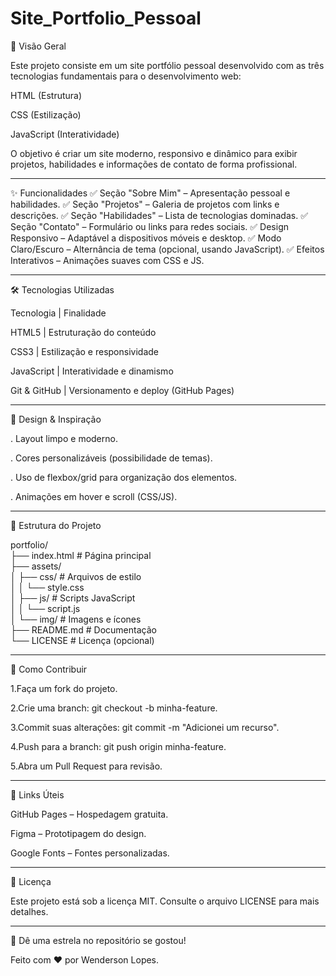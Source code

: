 # Site_Portfolio_Pessoal
📌 Visão Geral

Este projeto consiste em um site portfólio pessoal desenvolvido com as três tecnologias fundamentais para o desenvolvimento web:

HTML (Estrutura)

CSS (Estilização)

JavaScript (Interatividade)

O objetivo é criar um site moderno, responsivo e dinâmico para exibir projetos, habilidades e informações de contato de forma profissional.
____________________________________________________________________________________________________________________________________________
✨ Funcionalidades
✅ Seção "Sobre Mim" – Apresentação pessoal e habilidades.
✅ Seção "Projetos" – Galeria de projetos com links e descrições.
✅ Seção "Habilidades" – Lista de tecnologias dominadas.
✅ Seção "Contato" – Formulário ou links para redes sociais.
✅ Design Responsivo – Adaptável a dispositivos móveis e desktop.
✅ Modo Claro/Escuro – Alternância de tema (opcional, usando JavaScript).
✅ Efeitos Interativos – Animações suaves com CSS e JS.
_____________________________________________________________________________________________________________________________________________
🛠️ Tecnologias Utilizadas

Tecnologia | Finalidade

HTML5 |	Estruturação do conteúdo

CSS3 |	Estilização e responsividade

JavaScript |	Interatividade e dinamismo

Git & GitHub |	Versionamento e deploy (GitHub Pages)
____________________________________________________________________________________________________________________________________________
🎨 Design & Inspiração

. Layout limpo e moderno.

. Cores personalizáveis (possibilidade de temas).

. Uso de flexbox/grid para organização dos elementos.

. Animações em hover e scroll (CSS/JS).
___________________________________________________________________________________________________________________________________________
📂 Estrutura do Projeto

portfolio/  
├── index.html          # Página principal  
├── assets/  
│   ├── css/           # Arquivos de estilo  
│   │   └── style.css  
│   ├── js/            # Scripts JavaScript  
│   │   └── script.js  
│   └── img/           # Imagens e ícones  
├── README.md          # Documentação  
└── LICENSE            # Licença (opcional)  
__________________________________________________________________________________________________________________________________________
🚀 Como Contribuir

  1.Faça um fork do projeto.

  2.Crie uma branch: git checkout -b minha-feature.

  3.Commit suas alterações: git commit -m "Adicionei um recurso".

  4.Push para a branch: git push origin minha-feature.

  5.Abra um Pull Request para revisão.
________________________________________________________________________________________________________________________________________
🔗 Links Úteis

GitHub Pages – Hospedagem gratuita.

Figma – Prototipagem do design.

Google Fonts – Fontes personalizadas.
________________________________________________________________________________________________________________________________________
📜 Licença

Este projeto está sob a licença MIT. Consulte o arquivo LICENSE para mais detalhes.
________________________________________________________________________________________________________________________________________
🌟 Dê uma estrela no repositório se gostou!

Feito com ❤️ por Wenderson Lopes.
